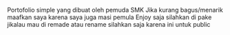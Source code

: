Portofolio simple yang dibuat oleh pemuda SMK
Jika kurang bagus/menarik maafkan saya karena saya juga masi pemula 
Enjoy saja silahkan di pake jikalau mau di remade atau rename silahkan saja karena ini untuk public 
